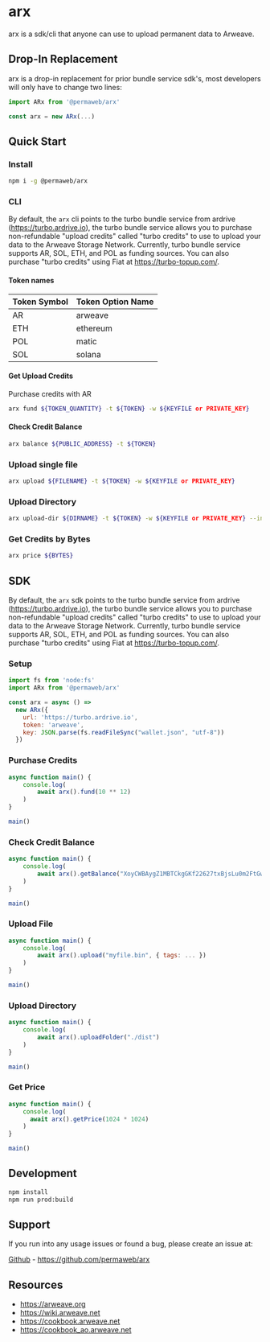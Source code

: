 # arx

arx is a sdk/cli that anyone can use to upload permanent data to Arweave. 

## Drop-In Replacement

arx is a drop-in replacement for prior bundle service sdk's, most developers will only have to change two lines:

```javascript
import ARx from '@permaweb/arx'
```

```javascript
const arx = new ARx(...)
``` 


## Quick Start

### Install 

```sh 
npm i -g @permaweb/arx
```

### CLI 

By default, the `arx` cli points to the turbo bundle service from ardrive (https://turbo.ardrive.io), the turbo bundle service allows you to purchase non-refundable "upload credits" called "turbo credits" to use to upload your data to the Arweave Storage Network. Currently, turbo bundle service supports AR, SOL, ETH, and POL as funding sources. You can also purchase "turbo credits" using Fiat at https://turbo-topup.com/.

#### Token names

| Token Symbol | Token Option Name |
| ---- | --- |
| AR | arweave |
| ETH | ethereum |
| POL | matic |
| SOL | solana |

#### Get Upload Credits

Purchase credits with AR

```sh 
arx fund ${TOKEN_QUANTITY} -t ${TOKEN} -w ${KEYFILE or PRIVATE_KEY}
```

#### Check Credit Balance

```sh 
arx balance ${PUBLIC_ADDRESS} -t ${TOKEN} 
```

### Upload single file

```sh 
arx upload ${FILENAME} -t ${TOKEN} -w ${KEYFILE or PRIVATE_KEY}
```

### Upload Directory

```sh 
arx upload-dir ${DIRNAME} -t ${TOKEN} -w ${KEYFILE or PRIVATE_KEY} --index-file index.html
```

### Get Credits by Bytes

```sh 
arx price ${BYTES}
``` 

## SDK

By default, the `arx` sdk points to the turbo bundle service from ardrive (https://turbo.ardrive.io), the turbo bundle service allows you to purchase non-refundable "upload credits" called "turbo credits" to use to upload your data to the Arweave Storage Network. Currently, turbo bundle service supports AR, SOL, ETH, and POL as funding sources. You can also purchase "turbo credits" using Fiat at https://turbo-topup.com/.

### Setup 

```javascript 
import fs from 'node:fs'
import ARx from '@permaweb/arx'

const arx = async () =>
  new ARx({ 
    url: 'https://turbo.ardrive.io',
    token: 'arweave', 
    key: JSON.parse(fs.readFileSync("wallet.json", "utf-8")) 
  })
```

### Purchase Credits

```js 
async function main() {
    console.log(
        await arx().fund(10 ** 12)
    )
}

main()

```



### Check Credit Balance

```js 
async function main() {
    console.log(
        await arx().getBalance("XoyCWBAygZ1MBTCkgGKf22627txBjsLu0m2FtGwQi0k")
    )
}

main()

```

### Upload File

```js 
async function main() {
    console.log(
        await arx().upload("myfile.bin", { tags: ... })
    )
}

main()

```


### Upload Directory

```javascript 
async function main() { 
    console.log(
        await arx().uploadFolder("./dist")
    )
}

main()

```

### Get Price

```javascript 
async function main() {
    console.log(
      await arx().getPrice(1024 * 1024)
    )
}

main()
```

## Development

```bash
npm install
npm run prod:build
```


## Support

If you run into any usage issues or found a bug, please create an issue at:

[Github](https://github.com/permaweb/arx) - https://github.com/permaweb/arx

## Resources

- https://arweave.org
- https://wiki.arweave.net
- https://cookbook.arweave.net
- https://cookbook_ao.arweave.net



